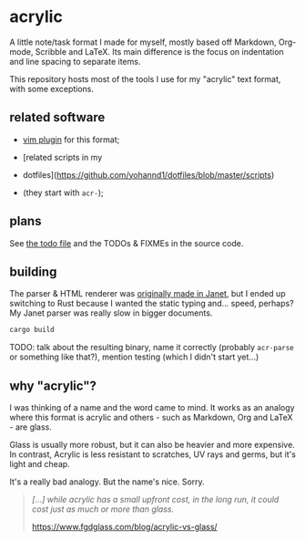 # acrylic

A little note/task format I made for myself, mostly based off Markdown,
Org-mode, Scribble and LaTeX. Its main difference is the focus on
indentation and line spacing to separate items.

This repository hosts most of the tools I use for my "acrylic" text
format, with some exceptions.

## related software

- [vim plugin](https://github.com/yohannd1/acrylic.vim) for this format;

- [related scripts in my
- dotfiles](https://github.com/yohannd1/dotfiles/blob/master/scripts)
- (they start with `acr-`);

## plans

See [the todo file](TODO.acr) and the TODOs & FIXMEs in the source code.

## building

The parser & HTML renderer was [originally made in
Janet](https://github.com/yohannd1/acrylic/tree/c4450ca1d20aa3dedb6253290a26030d62fab593),
but I ended up switching to Rust because I wanted the static typing
and... speed, perhaps? My Janet parser was really slow in bigger
documents.

```sh
cargo build
```

TODO: talk about the resulting binary, name it correctly (probably
`acr-parse` or something like that?), mention testing (which I didn't
start yet...)

## why "acrylic"?

I was thinking of a name and the word came to mind. It works as an
analogy where this format is acrylic and others - such as Markdown, Org
and LaTeX - are glass.

Glass is usually more robust, but it can also be heavier and more
expensive. In contrast, Acrylic is less resistant to scratches, UV rays
and germs, but it's light and cheap.

It's a really bad analogy. But the name's nice. Sorry.

> _[...] while acrylic has a small upfront cost, in the long run, it
> could cost just as much or more than glass._
>
> https://www.fgdglass.com/blog/acrylic-vs-glass/
